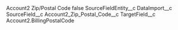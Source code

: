 <?xml version="1.0" encoding="UTF-8"?>
<CustomMetadata xmlns="http://soap.sforce.com/2006/04/metadata" xmlns:xsi="http://www.w3.org/2001/XMLSchema-instance" xmlns:xsd="http://www.w3.org/2001/XMLSchema">
    <label>Account2 Zip/Postal Code</label>
    <protected>false</protected>
    <values>
        <field>SourceFieldEntity__c</field>
        <value xsi:type="xsd:string">DataImport__c</value>
    </values>
    <values>
        <field>SourceField__c</field>
        <value xsi:type="xsd:string">Account2_Zip_Postal_Code__c</value>
    </values>
    <values>
        <field>TargetField__c</field>
        <value xsi:type="xsd:string">Account2.BillingPostalCode</value>
    </values>
</CustomMetadata>
